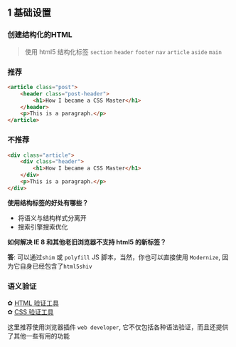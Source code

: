  

<div class = 'data-section default-folding'>
<h2 class = 'section-title'><label class = 'block-number'>1</label> 基础设置</h2>
<div class = 'folding-area'>

<h3 class = 'auto-sort-sub'>创建结构化的HTML</h3>

> 使用 html5 结构化标签 `section` `header` `footer` `nav` `article` `aside` `main`

<!-- tabs:start -->

### **推荐**

```html
<article class="post">
	<header class="post-header">
		<h1>How I became a CSS Master</h1>
	</header>
	<p>This is a paragraph.</p>
</article> 
```

### **不推荐**

```html
<div class="article">
	<div class="header">
		<h1>How I became a CSS Master</h1>
	</div>
	<p>This is a paragraph.</p>
</div>
``` 

<!-- tabs:end -->


<div class="myTip">

**使用结构标签的好处有哪些？**	
- 将语义与结构样式分离开  
- 搜索引擎搜索优化

**如何解决 IE 8 和其他老旧浏览器不支持 html5 的新标签？**

**答**: 可以通过`shim` 或 `polyfill` JS 脚本，当然，你也可以直接使用 `Modernize`, 因为它自身已经包含了`html5shiv` 
</div>

<h3 class = 'auto-sort-sub'>语义验证</h3>

✿ [HTML 验证工具](https://validator.w3.org/)  
✿ [CSS 验证工具](http://jigsaw.w3.org/css-validator/)

<div class="myTip">

这里推荐使用浏览器插件 `web developer`, 它不仅包括各种语法验证，而且还提供了其他一些有用的功能
</div>


</div>
</div>



